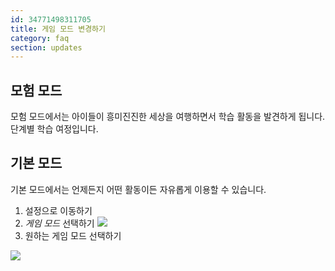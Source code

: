 ```yaml
---
id: 34771498311705
title: 게임 모드 변경하기
category: faq
section: updates  
---
```


## 모험 모드
모험 모드에서는 아이들이 흥미진진한 세상을 여행하면서 학습 활동을 발견하게 됩니다. 단계별 학습 여정입니다.

## 기본 모드  
기본 모드에서는 언제든지 어떤 활동이든 자유롭게 이용할 수 있습니다.

1. 설정으로 이동하기
2. _게임 모드_ 선택하기
![](https://help.studycat.com/hc/article_attachments/34771475427225)
3. 원하는 게임 모드 선택하기

![](https://help.studycat.com/hc/article_attachments/34771498307353)